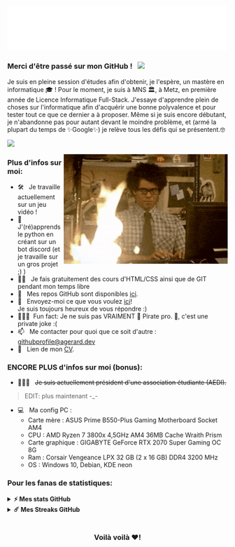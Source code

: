 
![](https://github.com/agerard57/agerard57/blob/main/gif_ag.gif)

### Merci d'être passé sur mon GitHub ! &nbsp; ![](https://komarev.com/ghpvc/?username=agerard57&label=Visiteurs+:)

Je suis en pleine session d'études afin d'obtenir, je l'espère, un mastère en informatique 🎓 ! 
Pour le moment, je suis à MNS 🏛, à Metz, en première année de Licence Informatique Full-Stack.
J'essaye d'apprendre plein de choses sur l'informatique afin d'acquérir une bonne polyvalence et pour tester tout ce que ce dernier a à proposer.
Même si je suis encore débutant, je n'abandonne pas pour autant devant le moindre problème, et (armé la plupart du temps de ✨Google✨) je relève tous les défis qui se présentent.🤓

[![](https://gitwar.herokuapp.com/badge?username=agerard57&label=Gitwar%20Profile%20Score&style=for-the-badge&color=0088cc)](https://gitwar.herokuapp.com/)

<img align="right" height="250" width="375" alt="fire" src="https://github.com/agerard57/agerard57/blob/main/fire.gif" />

### Plus d'infos sur moi:

- 🛠 &nbsp; Je travaille actuellement sur un jeu vidéo !
- 🚀 &nbsp; J'(ré)apprends le python en créant sur un bot discord (et je travaille sur un gros projet ;) )
- 👨‍🏫 &nbsp; Je fais gratuitement des cours d'HTML/CSS ainsi que de GIT pendant mon temps libre
- 👾 &nbsp; Mes repos GitHub sont disponibles [ici](https://github.com/agerard57?tab=repositories).
- 💬 &nbsp; Envoyez-moi ce que vous voulez [ici](https://github.com/agerard57/agerard57/issues/new)! <br /> Je suis toujours heureux de vous répondre :) 
- 👨🏻‍💻&nbsp; Fun fact: Je ne suis pas VRAIMENT 🏴 Pirate pro. 🏴, c'est une private joke :(
- 📫 &nbsp; Me contacter pour quoi que ce soit d'autre : [githubprofile@agerard.dev](mailto:githubprofile@agerard.dev)
- 📝 &nbsp; Lien de mon [CV](https://github.com/agerard57/agerard57.github.io/blob/master/medias/cv.pdf).

### ENCORE PLUS d'infos sur moi (bonus):

- 👨🏻‍💼 &nbsp; <s>Je suis actuellement président d'une association étudiante (AEDI).</s>
> EDIT: plus maintenant -_-
- 💻 &nbsp; Ma config PC : <br />
  - Carte mère : ASUS Prime B550-Plus Gaming Motherboard Socket AM4
  - CPU : AMD Ryzen 7 3800x 4,5GHz AM4 36MB Cache Wraith Prism
  - Carte graphique : GIGABYTE GeForce RTX 2070 Super Gaming OC 8G
  - Ram : Corsair Vengeance LPX 32 GB (2 x 16 GB) DDR4 3200 MHz
  - OS : Windows 10, Debian, KDE neon


### Pour les fanas de statistiques:

<details>	
  <summary><b>⚡ Mes stats GitHub</b></summary>

<img height="180em" src="https://github-readme-stats.vercel.app/api?username=agerard57&show_icons=true&hide_border=true&&count_private=true&include_all_commits=true" />
<img height="180em" src="https://github-readme-stats.vercel.app/api/top-langs/?username=agerard57&show_icons=true&hide_border=true&layout=compact&langs_count=8"/>
</details>

<details>	
  <summary><b>☄️ Mes Streaks GitHub</b></summary>

<img height="180em" src="https://github-readme-streak-stats.herokuapp.com/?user=agerard57&hide_border=true" />
</details>


#

<div align="center">

### Voilà voilà ❤️!

</div>
